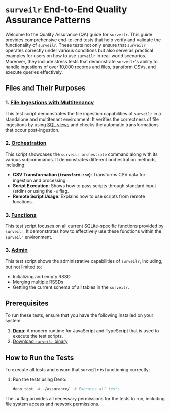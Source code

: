 # `surveilr` End-to-End Quality Assurance Patterns

Welcome to the Quality Assurance (QA) guide for `surveilr`. This guide provides comprehensive end-to-end tests that help verify and validate the functionality of `surveilr`. These tests not only ensure that `surveilr` operates correctly under various conditions but also serve as practical examples for users on how to use `surveilr` in real-world scenarios. Moreover, they include stress tests that demonstrate `surveilr`'s ability to handle ingestions of over 10,000 records and files, transform CSVs, and execute queries effectively.

## Files and Their Purposes

### 1. [File Ingestions with Multitenancy](./ingest_test.ts)

This test script demonstrates the file ingestion capabilities of `surveilr` in a standalone and multitenant environment. It verifies the correctness of file ingestions by using [SQL views](./ingest-files.sql) and checks the automatic transformations that occur post-ingestion.

### 2. [Orchestration](./orchestration_test.ts)

This script showcases the `surveilr orchestrate` command along with its various subcommands. It demonstrates different orchestration methods, including:

- **CSV Transformation (`transform-csv`)**: Transforms CSV data for ingestion and processing.
- **Script Execution**: Shows how to pass scripts through standard input (stdin) or using the `-s` flag.
- **Remote Script Usage**: Explains how to use scripts from remote locations.


### 3. [Functions](./functions_test.ts)

This test script focuses on all current SQLite-specific functions provided by `surveilr`. It demonstrates how to effectively use these functions within the `surveilr` environment. 

### 3. [Admin](./admin_test.ts)

This test script shows the administrative capabilities of `surveilr`, including, but not limited to:
- Initializing and empty RSSD
- Merging multiple RSSDs
- Getting the current schema of all tables in the `surveilr`.

## Prerequisites

To run these tests, ensure that you have the following installed on your system:

1. **[Deno](https://deno.com/)**: A modern runtime for JavaScript and TypeScript that is used to execute the test scripts.
2. [Download `surveilr` binary](https://docs.opsfolio.com/surveilr/how-to/installation-guide/)

## How to Run the Tests

To execute all tests and ensure that `surveilr` is functioning correctly:

1. Run the tests using Deno:

    ```bash
    deno test -A ./assurance/  # Executes all tests
    ```

The `-A` flag provides all necessary permissions for the tests to run, including file system access and network permissions.
